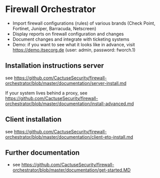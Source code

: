 # Firewall Orchestrator

- Import firewall configurations (rules) of various brands (Check Point, Fortinet, Juniper, Barracuda, Netscreen)
- Display reports on firewall configuration and changes
- Document changes and integrate with ticketing systems
- Demo: if you want to see what it looks like in advance, visit https://demo.itsecorg.de (user: admin, password: fworch.1)

## Installation instructions server

see https://github.com/CactuseSecurity/firewall-orchestrator/blob/master/documentation/server-install.md

If your system lives behind a proxy, see https://github.com/CactuseSecurity/firewall-orchestrator/blob/master/documentation/install-advanced.md

##  Client installation 
see https://github.com/CactuseSecurity/firewall-orchestrator/blob/master/documentation/client-eto-install.md

## Further documentation
- see https://github.com/CactuseSecurity/firewall-orchestrator/blob/master/documentation/get-started.MD
